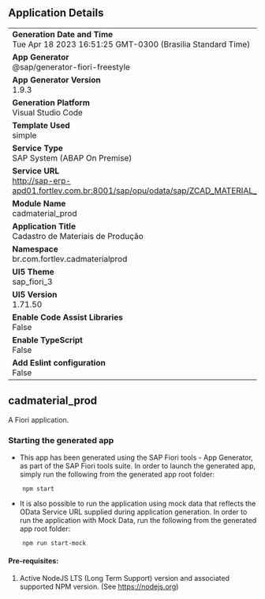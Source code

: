 ## Application Details
|               |
| ------------- |
|**Generation Date and Time**<br>Tue Apr 18 2023 16:51:25 GMT-0300 (Brasilia Standard Time)|
|**App Generator**<br>@sap/generator-fiori-freestyle|
|**App Generator Version**<br>1.9.3|
|**Generation Platform**<br>Visual Studio Code|
|**Template Used**<br>simple|
|**Service Type**<br>SAP System (ABAP On Premise)|
|**Service URL**<br>http://sap-erp-apd01.fortlev.com.br:8001/sap/opu/odata/sap/ZCAD_MATERIAL_PROD_SRV
|**Module Name**<br>cadmaterial_prod|
|**Application Title**<br>Cadastro de Materiais de Produção|
|**Namespace**<br>br.com.fortlev.cadmaterialprod|
|**UI5 Theme**<br>sap_fiori_3|
|**UI5 Version**<br>1.71.50|
|**Enable Code Assist Libraries**<br>False|
|**Enable TypeScript**<br>False|
|**Add Eslint configuration**<br>False|

## cadmaterial_prod

A Fiori application.

### Starting the generated app

-   This app has been generated using the SAP Fiori tools - App Generator, as part of the SAP Fiori tools suite.  In order to launch the generated app, simply run the following from the generated app root folder:

```
    npm start
```

- It is also possible to run the application using mock data that reflects the OData Service URL supplied during application generation.  In order to run the application with Mock Data, run the following from the generated app root folder:

```
    npm run start-mock
```

#### Pre-requisites:

1. Active NodeJS LTS (Long Term Support) version and associated supported NPM version.  (See https://nodejs.org)


